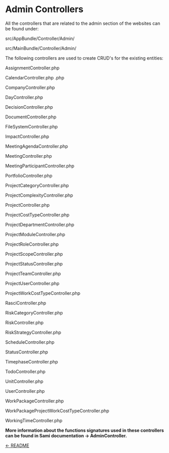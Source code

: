 Admin Controllers
=================
All the controllers that are related to the admin section of the websites can be found under:
>
src/AppBundle/Controller/Admin/
>
>
src/MainBundle/Controller/Admin/
>

The following controllers are used to create CRUD's for the existing entities:
>
AssignmentController.php
>
CalendarController.php
.php
>
CompanyController.php
>
DayController.php
>
DecisionController.php
>
DocumentController.php
>
FileSystemController.php
>
ImpactController.php
>
MeetingAgendaController.php
>
MeetingController.php
>
MeetingParticipantController.php
>
PortfolioController.php
>
ProjectCategoryController.php
>
ProjectComplexityController.php
>
ProjectController.php
>
ProjectCostTypeController.php
>
ProjectDepartmentController.php
>
ProjectModuleController.php
>
ProjectRoleController.php
>
ProjectScopeController.php
>
ProjectStatusController.php
>
ProjectTeamController.php
>
ProjectUserController.php
>
ProjectWorkCostTypeController.php
>
RasciController.php
>
RiskCategoryController.php
>
RiskController.php
>
RiskStrategyController.php
>
ScheduleController.php
>
StatusController.php
>
TimephaseController.php
>
TodoController.php
>
UnitController.php
>
UserController.php
>
WorkPackageController.php
>
WorkPackageProjectWorkCostTypeController.php
>
WorkingTimeController.php
>

**More information about the functions signatures used in these controllers can be found in Sami documentation -> AdminController.**

[<- README](README.md)
